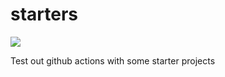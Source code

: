 # starters


![](https://github.com/leynebe/starters/workflows/build%20java%20maven/badge.svg)

Test out github actions with some starter projects
